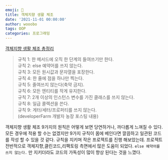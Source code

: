 ```yaml
---
emoji: 🔮
title: 객체지향 생활 체조
date: '2021-11-01 00:00:00'
author: wooobo
tags: OOP
categories: 프로그래밍
---
```


[객체지향 생활 체조 총정리](https://developerfarm.wordpress.com/2012/02/03/object_calisthenics_summary/)

>규칙 1: 한 메서드에 오직 한 단계의 들여쓰기만 한다.  
규칙 2: else 예약어를 쓰지 않는다.  
규칙 3: 모든 원시값과 문자열을 포장한다.  
규칙 4: 한 줄에 점을 하나만 찍는다.  
규칙 5: 줄여쓰지 않는다(축약 금지).  
규칙 6: 모든 엔티티를 작게 유지한다.  
규칙 7: 2개 이상의 인스턴스 변수를 가진 클래스를 쓰지 않는다.  
규칙 8: 일급 콜렉션을 쓴다.  
규칙 9: 게터/세터/프로퍼티를 쓰지 않는다.  
> (developerFarm 개발자 농장 포스팅 내용)
> 

객체지향 생활 체조 9가지의 원칙은 어떻게 보면 당연하거나, 까다롭게 느껴질 수 있다.
모든 경우에 적용 할 수는 없겠지만 9가지 규칙이 몸에 베인다면 깔끔하고 일관된 코드를 작성 할 수 있을 것 같다.
규칙을 지키며 작은 프로젝트를 진행 해보았는데. 프로젝트 전반적으로 객체지향,클린코드,리팩토링 측면에서 많은 도움이 되었다. 
`else 예약어를 쓰지 않는다.` 만 지키더라도 코드의 가독성이 많이 향상 된다는 것을 느꼈다.  

